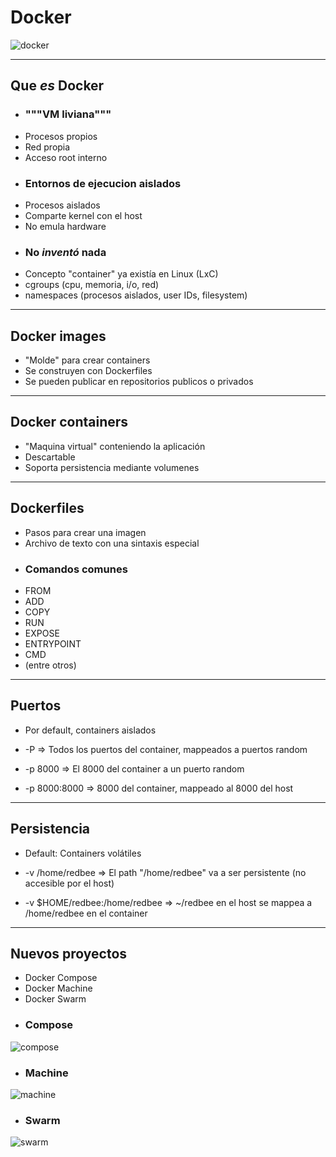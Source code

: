 # Docker
![docker](md/images/dockerlogo.png)

---

## Que *es* Docker
- ### """VM liviana"""
* Procesos propios  
* Red propia  
* Acceso root interno  
- ### Entornos de ejecucion aislados
* Procesos aislados  
* Comparte kernel con el host  
* No emula hardware  
- ### No *inventó* nada
* Concepto "container" ya existía en Linux (LxC)
* cgroups (cpu, memoria, i/o, red)  
* namespaces (procesos aislados, user IDs, filesystem)  

---

## Docker images
* "Molde" para crear containers
* Se construyen con Dockerfiles
* Se pueden publicar en repositorios publicos o privados

---

## Docker containers
* "Maquina virtual" conteniendo la aplicación
* Descartable
* Soporta persistencia mediante volumenes

---

## Dockerfiles
* Pasos para crear una imagen
* Archivo de texto con una sintaxis especial
- ### Comandos comunes
* FROM
* ADD
* COPY
* RUN
* EXPOSE
* ENTRYPOINT
* CMD
* (entre otros)

---

## Puertos
* Por default, containers aislados

* -P => Todos los puertos del container, mappeados a puertos random

* -p 8000 => El 8000 del container a un puerto random

* -p 8000:8000 => 8000 del container, mappeado al 8000 del host

---

## Persistencia
* Default: Containers volátiles

* -v /home/redbee => El path "/home/redbee" va a ser persistente (no accesible por el host)

* -v $HOME/redbee:/home/redbee => ~/redbee en el host se mappea a /home/redbee en el container

---

## Nuevos proyectos
* Docker Compose
* Docker Machine
* Docker Swarm
- ### Compose
![compose](md/images/compose.png)
- ### Machine
![machine](md/images/machine.png)
- ### Swarm
![swarm](md/images/swarm.png)
